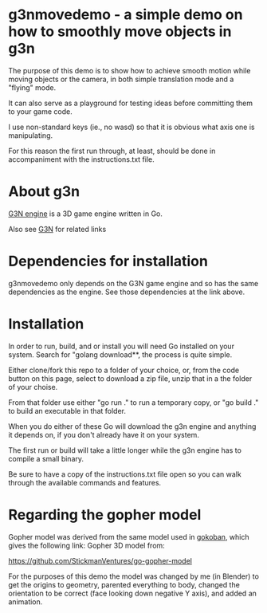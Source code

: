 
# g3nmovedemo - a simple demo on how to smoothly move objects in g3n

The purpose of this demo is to show how to achieve smooth motion while
moving objects or the camera, in both simple translation mode and a
"flying" mode.

It can also serve as a playground for testing ideas before committing
them to your game code.

I use non-standard keys (ie., no wasd) so that it is obvious what axis
one is manipulating.

For this reason the first run through, at least, should be done in
accompaniment with the instructions.txt file.

# About g3n

[G3N engine](https://github.com/g3n/engine) is a 3D game engine written in Go. 

Also see [G3N](https://github.com/g3n) for related links  

# Dependencies for installation

g3nmovedemo only depends on the G3N game engine and so has the same
dependencies as the engine. See those dependencies at the link above.


# Installation

In order to run, build, and or install you will need Go installed on
your system. Search for "golang download**, the process is quite
simple.

Either clone/fork this repo to a folder of your choice, or, from the
code button on this page, select to download a zip file, unzip that in
a the folder of your choise.

From that folder use either "go run ." to run a temporary copy, or "go
build ." to build an executable in that folder.


When you do either of these Go will download the g3n engine and
anything it depends on, if you don't already have it on your system. 

The first run or build will take a little longer while the g3n engine
has to compile a small binary.


Be sure to have a copy of the instructions.txt file open so you can
walk through the available commands and features.

# Regarding the gopher model

Gopher model was derived from the same model used in [gokoban](https://github.com/danaugrs/gokoban), which
gives the following link: Gopher 3D model from:

https://github.com/StickmanVentures/go-gopher-model

For the purposes of this demo the model was changed by me (in Blender)
to get the origins to geometry, parented everything to body, changed
the orientation to be correct (face looking down negative Y axis), and
added an animation.


